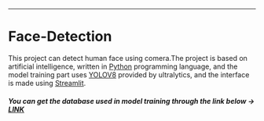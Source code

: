 ___
# Face-Detection
This project can detect human face using comera.The project is based on artificial intelligence, written in [Python](https://www.python.org/) programming language, and the model training part uses [YOLOV8](https://github.com/ultralytics/ultralytics) provided by ultralytics, and the interface is made using [Streamlit](https://docs.streamlit.io/).
##### You can get the database used in model training through the link below -> [LINK](https://app.roboflow.com/ds/IcTG6m9LEy?key=WGrMr9XBR9)
<br>

